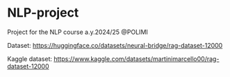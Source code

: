 # NLP-project

Project for the NLP course a.y.2024/25 @POLIMI

Dataset: https://huggingface.co/datasets/neural-bridge/rag-dataset-12000

Kaggle dataset: https://www.kaggle.com/datasets/martinimarcello00/rag-dataset-12000
